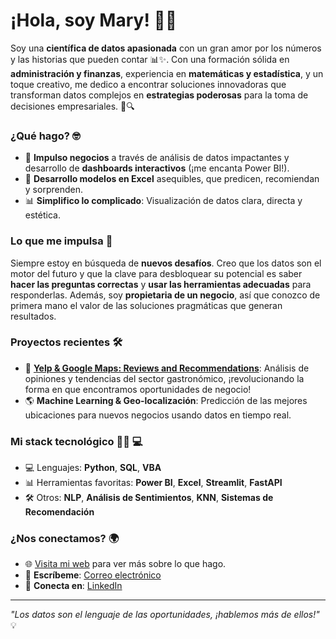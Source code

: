 # ¡Hola, soy Mary! 👋🚀

Soy una **científica de datos apasionada** con un gran amor por los números y las historias que pueden contar 📊✨. Con una formación sólida en **administración y finanzas**, experiencia en **matemáticas y estadística**, y un toque creativo, me dedico a encontrar soluciones innovadoras que transforman datos complejos en **estrategias poderosas** para la toma de decisiones empresariales. 🧠🔍

### ¿Qué hago?  🤓
- 🌟 **Impulso negocios** a través de análisis de datos impactantes y desarrollo de **dashboards interactivos** (¡me encanta Power BI!).
- 🤖 **Desarrollo modelos en Excel** asequibles, que predicen, recomiendan y sorprenden.
- 📊 **Simplifico lo complicado**: Visualización de datos clara, directa y estética.

### Lo que me impulsa 🚀
Siempre estoy en búsqueda de **nuevos desafíos**. Creo que los datos son el motor del futuro y que la clave para desbloquear su potencial es saber **hacer las preguntas correctas** y **usar las herramientas adecuadas** para responderlas. Además, soy **propietaria de un negocio**, así que conozco de primera mano el valor de las soluciones pragmáticas que generan resultados.

### Proyectos recientes 🛠️
- 🚀 **[Yelp & Google Maps: Reviews and Recommendations](https://bit.ly/4gOkuHA)**: Análisis de opiniones y tendencias del sector gastronómico, ¡revolucionando la forma en que encontramos oportunidades de negocio!
- 🌎 **Machine Learning & Geo-localización**: Predicción de las mejores ubicaciones para nuevos negocios usando datos en tiempo real.
  
### Mi stack tecnológico  👱‍♀️ 💻
- 💻 Lenguajes: **Python**, **SQL**, **VBA**
- 📊 Herramientas favoritas: **Power BI**, **Excel**, **Streamlit**, **FastAPI**
- 🛠️ Otros: **NLP**, **Análisis de Sentimientos**, **KNN**, **Sistemas de Recomendación**

### ¿Nos conectamos? 🌍
- 🌐 [Visita mi web](https://ex-fin.com) para ver más sobre lo que hago.
- 📧 **Escríbeme**: [Correo electrónico](mailto:marango@ex-fin.com)
- 💬 **Conecta en**: [LinkedIn](https://www.linkedin.com/in/mariaisabelarangom/)

---

_"Los datos son el lenguaje de las oportunidades, ¡hablemos más de ellos!"_ 💡
